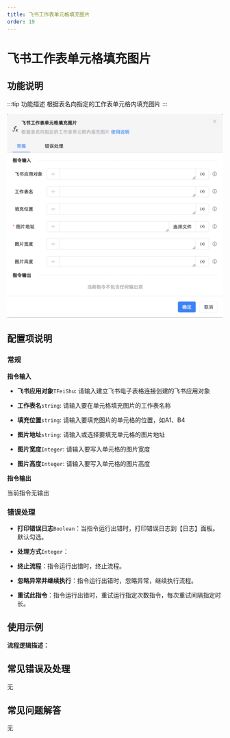 ```yaml
---
title: 飞书工作表单元格填充图片
order: 19
---
```


# 飞书工作表单元格填充图片

## 功能说明

:::tip 功能描述
根据表名向指定的工作表单元格内填充图片
:::

![飞书工作表单元格填充图片](../../../../assets/飞书工作表单元格填充图片_command.png)

## 配置项说明

### 常规

**指令输入**

- **飞书应用对象**`TFeiShu`: 请输入建立飞书电子表格连接创建的飞书应用对象

- **工作表名**`string`: 请输入要在单元格填充图片的工作表名称

- **填充位置**`string`: 请输入要填充图片的单元格的位置，如A1、B4

- **图片地址**`string`: 请输入或选择要填充单元格的图片地址

- **图片宽度**`Integer`: 请输入要写入单元格的图片宽度

- **图片高度**`Integer`: 请输入要写入单元格的图片高度


**指令输出**

当前指令无输出

### 错误处理

- **打印错误日志**`Boolean`：当指令运行出错时，打印错误日志到【日志】面板。默认勾选。

- **处理方式**`Integer`：

 - **终止流程**：指令运行出错时，终止流程。

 - **忽略异常并继续执行**：指令运行出错时，忽略异常，继续执行流程。

 - **重试此指令**：指令运行出错时，重试运行指定次数指令，每次重试间隔指定时长。

## 使用示例

**流程逻辑描述：** 

## 常见错误及处理

无

## 常见问题解答

无

